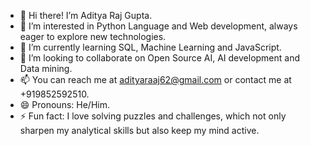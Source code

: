 - 👋 Hi there! I’m Aditya Raj Gupta.
- 👀 I’m interested in Python Language and Web development, always eager to explore new technologies.
- 🌱 I’m currently learning SQL, Machine Learning and JavaScript.
- 💞️ I’m looking to collaborate on Open Source AI, AI development and Data mining.
- 📫 You can reach me at adityaraaj62@gmail.com or contact me at +919852592510.
- 😄 Pronouns: He/Him.
- ⚡ Fun fact: I love solving puzzles and challenges, which not only sharpen my analytical skills but also keep my mind active.

<!---
Adityaraj8118/Adityaraj8118 is a ✨ special ✨ repository because its `README.md` (this file) appears on your GitHub profile.
You can click the Preview link to take a look at your changes.
--->
